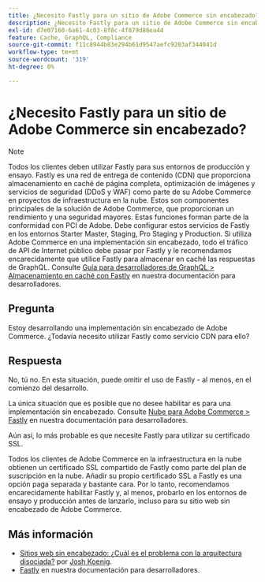 ```yaml
---
title: ¿Necesito Fastly para un sitio de Adobe Commerce sin encabezado?
description: ¿Necesito Fastly para un sitio de Adobe Commerce sin encabezado?
exl-id: d7e07160-6a61-4c03-8f8c-4f879d86ea44
feature: Cache, GraphQL, Compliance
source-git-commit: f11c8944b83e294b61d9547aefc9203af344041d
workflow-type: tm+mt
source-wordcount: '319'
ht-degree: 0%

---
```


# ¿Necesito Fastly para un sitio de Adobe Commerce sin encabezado?

>[!NOTE]
>
>Todos los clientes deben utilizar Fastly para sus entornos de producción y ensayo. Fastly es una red de entrega de contenido (CDN) que proporciona almacenamiento en caché de página completa, optimización de imágenes y servicios de seguridad (DDoS y WAF) como parte de su Adobe Commerce en proyectos de infraestructura en la nube. Estos son componentes principales de la solución de Adobe Commerce, que proporcionan un rendimiento y una seguridad mayores. Estas funciones forman parte de la conformidad con PCI de Adobe. Debe configurar estos servicios de Fastly en los entornos Starter Master, Staging, Pro Staging y Production. Si utiliza Adobe Commerce en una implementación sin encabezado, todo el tráfico de API de Internet público debe pasar por Fastly y le recomendamos encarecidamente que utilice Fastly para almacenar en caché las respuestas de GraphQL. Consulte [Guía para desarrolladores de GraphQL > Almacenamiento en caché con Fastly](https://devdocs.magento.com/guides/v2.3/graphql/caching.html#caching-with-fastly) en nuestra documentación para desarrolladores.

## **Pregunta**

Estoy desarrollando una implementación sin encabezado de Adobe Commerce. ¿Todavía necesito utilizar Fastly como servicio CDN para ello?

## **Respuesta**

No, tú no. En esta situación, puede omitir el uso de Fastly - al menos, en el comienzo del desarrollo.

La única situación que es posible que no desee habilitar es para una implementación sin encabezado.
Consulte [Nube para Adobe Commerce > Fastly](https://devdocs.magento.com/cloud/cdn/cloud-fastly.html) en nuestra documentación para desarrolladores.

Aún así, lo más probable es que necesite Fastly para utilizar su certificado SSL.

Todos los clientes de Adobe Commerce en la infraestructura en la nube obtienen un certificado SSL compartido de Fastly como parte del plan de suscripción en la nube. Añadir su propio certificado SSL a Fastly es una opción paga separada y bastante cara. Por lo tanto, recomendamos encarecidamente habilitar Fastly y, al menos, probarlo en los entornos de ensayo y producción antes de lanzarlo, incluso para su sitio web sin encabezado de Adobe Commerce.

## Más información

* [Sitios web sin encabezado: ¿Cuál es el problema con la arquitectura disociada?](https://pantheon.io/blog/headless-websites-whats-big-deal-decoupled-architecture) por [Josh Koenig](https://pantheon.io/team/josh-koenig).
* [Fastly](https://devdocs.magento.com/cloud/cdn/cloud-fastly.html) en nuestra documentación para desarrolladores.
